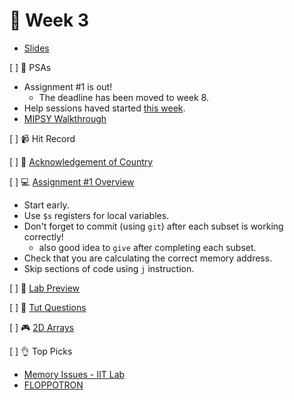 👋 Week 3
=======================================

- [Slides](https://www.canva.com/design/DAEslbnSFo8/7wHdsAMD2TPuuM2ltPIr5g/view?utm_content=DAEslbnSFo8&utm_campaign=designshare&utm_medium=link&utm_source=publishsharelink)

[ ] 🎤 PSAs

- Assignment #1 is out!
	- The deadline has been moved to week 8.
- Help sessions haved started [this week](https://cgi.cse.unsw.edu.au/~cs1521/21T3/help-sessions/).
- [MIPSY Walkthrough](https://drive.google.com/file/d/19DxO_4Xywufjjyb79lHzyiBfSjsT0-FB/view)

[ ] 📹 Hit Record

[ ] 🙂 [Acknowledgement of Country](./ack.md)

[ ] 💻 [Assignment #1 Overview](https://cgi.cse.unsw.edu.au/~cs1521/21T3/assignments/ass1/index.html)

- Start early.
- Use `$s` registers for local variables.
- Don't forget to commit (using `git`) after each subset is working correctly! 
	- also good idea to `give` after completing each subset.
- Check that you are calculating the correct memory address.
- Skip sections of code using `j` instruction.

[ ] 🥼 [Lab Preview](https://cgi.cse.unsw.edu.au/~cs1521/21T3/lab/05/questions)

[ ] 🏫 [Tut Questions](q2/README.md)

[ ] 🎮 [2D Arrays](https://docs.google.com/spreadsheets/d/1KnmTlxj7GlesMI3jkuFKEoQRxnnubM8_VR5B3IrsKjA)

[ ] 👌 Top Picks

- [Memory Issues - IIT Lab](http://www.cs.iit.edu/~virgil/cs470/Labs/Lab5.pdf)
- [FLOPPOTRON](https://www.youtube.com/channel/UCximsD7EJ38jzCNgfP_YTmA)
